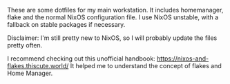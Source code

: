These are some dotfiles for my main workstation. It includes homemanager, flake and the normal NixOS configuration file.
I use NixOS unstable, with a fallback on stable packages if necessary.

Disclaimer:
I'm still pretty new to NixOS, so I will probably update the files pretty often.

I recommend checking out this unofficial handbook: https://nixos-and-flakes.thiscute.world/
It helped me to understand the concept of flakes and Home Manager.
